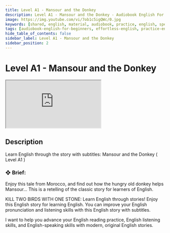 ```yaml
---
title: Level A1 - Mansour and the Donkey
description: Level A1 - Mansour and the Donkey - Audiobook English For Beginners
image: https://img.youtube.com/vi/7ob1c5igQWc/0.jpg
keywords: [shared, english, material, audiobook, practice, english, speaking]
tags: [audiobook-english-for-beginners, effortless-english, practice-english-speaking]
hide_table_of_contents: false
sidebar_label: Level A1 - Mansour and the Donkey
sidebar_position: 2
---
```


# Level A1 - Mansour and the Donkey

<div class="video-container">
<iframe src="https://www.youtube.com/embed/7ob1c5igQWc?controls=0" title="YouTube video player"></iframe>
<a href="https://www.youtube.com/watch?list=PL___7gkXqjbx7FtKf1v6aTPhzl-k6J3qW&v=7ob1c5igQWc" target="_blank"></a>
</div>

## Description

Learn English through the story with subtitles: Mansour and the Donkey ( Level A1 )

### ❖ Brief:

Enjoy this tale from Morocco, and find out how the hungry old donkey helps Mansour... This is a retelling of the classic story for learners of English.

KILL TWO BIRDS WITH ONE STONE: Learn English through stories! Enjoy this English story for learning English. You can improve your English pronunciation and listening skills with this English story with subtitles.

I want to help you advance your English reading practice, English listening skills, and English-speaking skills with modern, original English stories.